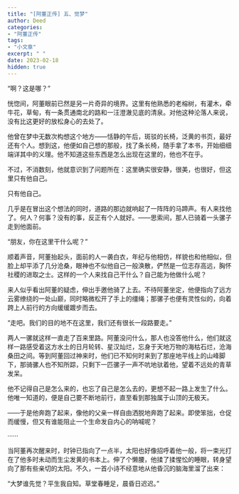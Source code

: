 ```yaml
---
title: "[阿董正传] 五、觉梦"
author: Deed
categories:
- "阿董正传"
tags:
- "小文章"
excerpt: " "
date: 2023-02-18
hidden: true
---
```


“啊？这是哪？”

恍惚间，阿董眼前已然是另一片奇异的境界。这里有他熟悉的老榕树，有灌木，牵牛花，草甸，有一条贯通南北的路和一汪澄澈见底的清泉。对他这种沦落人来说，没有比这更好的放松身心的去处了。

他曾在梦中无数次构想这个地方——恬静的午后，斑驳的长椅，泛黄的书页，最好还有个人。想到这，他便如自己想的那般，找了条长椅，随手拿了本书，开始细细端详其中的义理。他不知道这些东西是怎么出现在这里的，他也不在乎。

不过，不消数刻，他就意识到了问题所在：这里确实很安静，很美，也很好，但这里只有他自己。

只有他自己。

几乎是在冒出这个想法的同时，道路的那边就响起了一阵阵的马蹄声。有人来找他了。何人？何事？没有的事，反正有个人就好。——思索间，那人已骑着一头骡子走到他面前。

“朋友，你在这里干什么呢？”

顺着声音，阿董抬起头，面前的人一袭白衣，年纪与他相仿，样貌也和他相似，但脸上却平添了几分沧桑，眼神也不似他自己一般涣散，俨然是一位志存高远，胸怀社稷的进取之士。这样的一个人来找自己干什么？自己能为他做什么呢？

来人似乎看出阿董的疑虑，伸出手邀他骑了上去。不待阿董坐定，他便指向了远方云雾缭绕的一处山巅，同时略微松开了手上的缰绳；那骡子也便有灵性似的，向着跨上人前行的方向缓缓踱步而去。

“走吧。我们的目的地不在这里，我们还有很长一段路要走。”

两人一骡就这样一直走了百来里路。阿董没问什么，那人也没答他什么，他们就这样一路感受着这方水土的日月轮转、星汉灿烂，忘身于天地万物的海枯石烂，沧海桑田之间。等到阿董回过神来时，他们已不知何时来到了那座地平线上的山峰脚下，那骑骡人也不知所踪，只剩下一匹骡子一声不吭地驮着他，望着不远处的青草发呆。

他不记得自己是怎么来的，也忘了自己是怎么去的，更想不起一路上发生了什么。他唯一知道的，便是自己要不断地前行，直至看到那独属于山顶的无极天。

——于是他奔跑了起来，像他的父亲一样自由洒脱地奔跑了起来。即使笨拙，仓促而缓慢，但又有谁能阻止一个生命发自内心的呐喊呢？

······

当阿董再次醒来时，时钟已指向了一点半，太阳也好像招呼着他一般，将一束光打在了他多时未动而生尘发黄的书本上。伸了个懒腰，他揉了揉惺忪的睡眼，转身望向了那有些亲切的太阳。不久，一首小诗不经意地从他昏沉的脑海里溜了出来：

“大梦谁先觉？平生我自知。草堂春睡足，晨昏日迟迟。”
